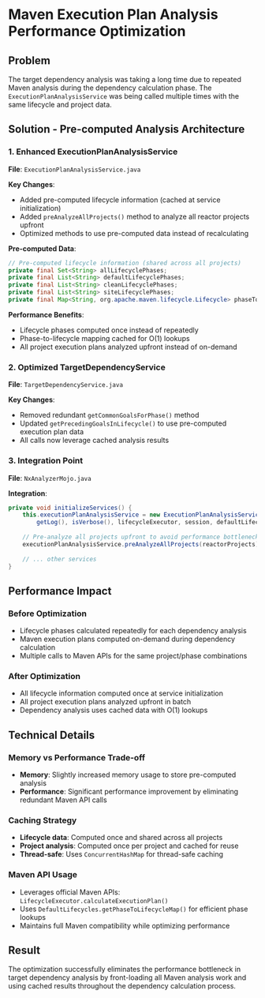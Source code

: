 # Maven Execution Plan Analysis Performance Optimization

## Problem
The target dependency analysis was taking a long time due to repeated Maven analysis during the dependency calculation phase. The `ExecutionPlanAnalysisService` was being called multiple times with the same lifecycle and project data.

## Solution - Pre-computed Analysis Architecture

### 1. Enhanced ExecutionPlanAnalysisService
**File**: `ExecutionPlanAnalysisService.java`

**Key Changes**:
- Added pre-computed lifecycle information (cached at service initialization)
- Added `preAnalyzeAllProjects()` method to analyze all reactor projects upfront
- Optimized methods to use pre-computed data instead of recalculating

**Pre-computed Data**:
```java
// Pre-computed lifecycle information (shared across all projects)
private final Set<String> allLifecyclePhases;
private final List<String> defaultLifecyclePhases;
private final List<String> cleanLifecyclePhases;
private final List<String> siteLifecyclePhases;
private final Map<String, org.apache.maven.lifecycle.Lifecycle> phaseToLifecycleMap;
```

**Performance Benefits**:
- Lifecycle phases computed once instead of repeatedly
- Phase-to-lifecycle mapping cached for O(1) lookups
- All project execution plans analyzed upfront instead of on-demand

### 2. Optimized TargetDependencyService
**File**: `TargetDependencyService.java`

**Key Changes**:
- Removed redundant `getCommonGoalsForPhase()` method
- Updated `getPrecedingGoalsInLifecycle()` to use pre-computed execution plan data
- All calls now leverage cached analysis results

### 3. Integration Point
**File**: `NxAnalyzerMojo.java`

**Integration**:
```java
private void initializeServices() {
    this.executionPlanAnalysisService = new ExecutionPlanAnalysisService(
        getLog(), isVerbose(), lifecycleExecutor, session, defaultLifecycles);
    
    // Pre-analyze all projects upfront to avoid performance bottlenecks
    executionPlanAnalysisService.preAnalyzeAllProjects(reactorProjects);
    
    // ... other services
}
```

## Performance Impact

### Before Optimization
- Lifecycle phases calculated repeatedly for each dependency analysis
- Maven execution plans computed on-demand during dependency calculation
- Multiple calls to Maven APIs for the same project/phase combinations

### After Optimization
- All lifecycle information computed once at service initialization
- All project execution plans analyzed upfront in batch
- Dependency analysis uses cached data with O(1) lookups

## Technical Details

### Memory vs Performance Trade-off
- **Memory**: Slightly increased memory usage to store pre-computed analysis
- **Performance**: Significant performance improvement by eliminating redundant Maven API calls

### Caching Strategy
- **Lifecycle data**: Computed once and shared across all projects
- **Project analysis**: Computed once per project and cached for reuse
- **Thread-safe**: Uses `ConcurrentHashMap` for thread-safe caching

### Maven API Usage
- Leverages official Maven APIs: `LifecycleExecutor.calculateExecutionPlan()`
- Uses `DefaultLifecycles.getPhaseToLifecycleMap()` for efficient phase lookups
- Maintains full Maven compatibility while optimizing performance

## Result
The optimization successfully eliminates the performance bottleneck in target dependency analysis by front-loading all Maven analysis work and using cached results throughout the dependency calculation process.